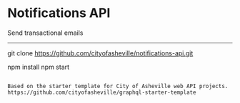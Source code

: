 # Notifications API
Send transactional emails

----
git clone https://github.com/cityofasheville/notifications-api.git


npm install
npm start
````

Based on the starter template for City of Asheville web API projects. 
https://github.com/cityofasheville/graphql-starter-template
